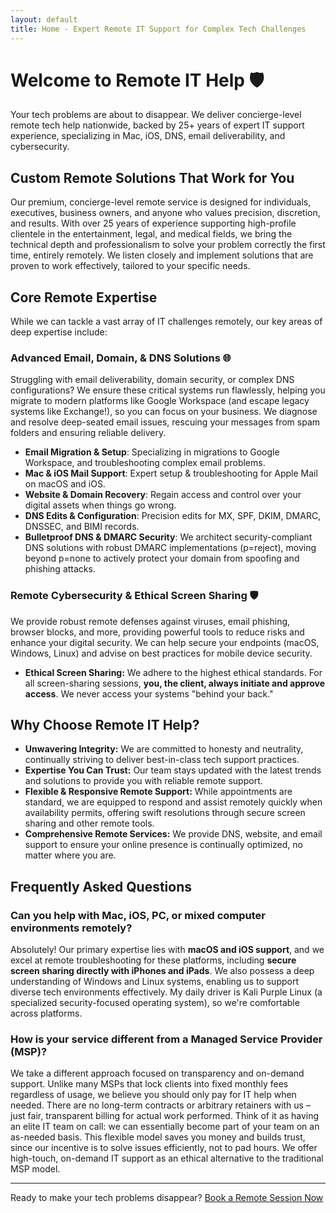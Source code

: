 ```yaml
---
layout: default
title: Home - Expert Remote IT Support for Complex Tech Challenges
---
```


# Welcome to Remote IT Help 🛡️

Your tech problems are about to disappear. We deliver concierge-level remote tech help nationwide, backed by 25+ years of expert IT support experience, specializing in Mac, iOS, DNS, email deliverability, and cybersecurity.

## Custom Remote Solutions That Work for You

Our premium, concierge-level remote service is designed for individuals, executives, business owners, and anyone who values precision, discretion, and results. With over 25 years of experience supporting high-profile clientele in the entertainment, legal, and medical fields, we bring the technical depth and professionalism to solve your problem correctly the first time, entirely remotely. We listen closely and implement solutions that are proven to work effectively, tailored to your specific needs.

## Core Remote Expertise

While we can tackle a vast array of IT challenges remotely, our key areas of deep expertise include:

### Advanced Email, Domain, & DNS Solutions 🌐
Struggling with email deliverability, domain security, or complex DNS configurations? We ensure these critical systems run flawlessly, helping you migrate to modern platforms like Google Workspace (and escape legacy systems like Exchange!), so you can focus on your business. We diagnose and resolve deep-seated email issues, rescuing your messages from spam folders and ensuring reliable delivery.
* **Email Migration & Setup**: Specializing in migrations to Google Workspace, and troubleshooting complex email problems.
* **Mac & iOS Mail Support**: Expert setup & troubleshooting for Apple Mail on macOS and iOS.
* **Website & Domain Recovery**: Regain access and control over your digital assets when things go wrong.
* **DNS Edits & Configuration**: Precision edits for MX, SPF, DKIM, DMARC, DNSSEC, and BIMI records.
* **Bulletproof DNS & DMARC Security**: We architect security-compliant DNS solutions with robust DMARC implementations (p=reject), moving beyond <span class="dmarc-tag">p=none</span> to actively protect your domain from spoofing and phishing attacks.

### Remote Cybersecurity & Ethical Screen Sharing 🛡️
We provide robust remote defenses against viruses, email phishing, browser blocks, and more, providing powerful tools to reduce risks and enhance your digital security. We can help secure your endpoints (macOS, Windows, Linux) and advise on best practices for mobile device security.
* **Ethical Screen Sharing:** We adhere to the highest ethical standards. For all screen-sharing sessions, **you, the client, always initiate and approve access**. We never access your systems "behind your back."

## Why Choose Remote IT Help?

* **Unwavering Integrity:** We are committed to honesty and neutrality, continually striving to deliver best-in-class tech support practices.
* **Expertise You Can Trust:** Our team stays updated with the latest trends and solutions to provide you with reliable remote support.
* **Flexible & Responsive Remote Support:** While appointments are standard, we are equipped to respond and assist remotely quickly when availability permits, offering swift resolutions through secure screen sharing and other remote tools.
* **Comprehensive Remote Services:** We provide DNS, website, and email support to ensure your online presence is continually optimized, no matter where you are.

## Frequently Asked Questions

### Can you help with Mac, iOS, PC, or mixed computer environments remotely?
Absolutely! Our primary expertise lies with **macOS and iOS support**, and we excel at remote troubleshooting for these platforms, including **secure screen sharing directly with iPhones and iPads**. We also possess a deep understanding of Windows and Linux systems, enabling us to support diverse tech environments effectively. My daily driver is Kali Purple Linux (a specialized security-focused operating system), so we're comfortable across platforms.

### How is your service different from a Managed Service Provider (MSP)?
We take a different approach focused on transparency and on-demand support. Unlike many MSPs that lock clients into fixed monthly fees regardless of usage, we believe you should only pay for IT help when needed. There are no long-term contracts or arbitrary retainers with us – just fair, transparent billing for actual work performed. Think of it as having an elite IT team on call: we can essentially become part of your team on an as-needed basis. This flexible model saves you money and builds trust, since our incentive is to solve issues efficiently, not to pad hours. We offer high-touch, on-demand IT support as an ethical alternative to the traditional MSP model.

---
Ready to make your tech problems disappear?
[Book a Remote Session Now](https://schedule.it-help.tech/)
